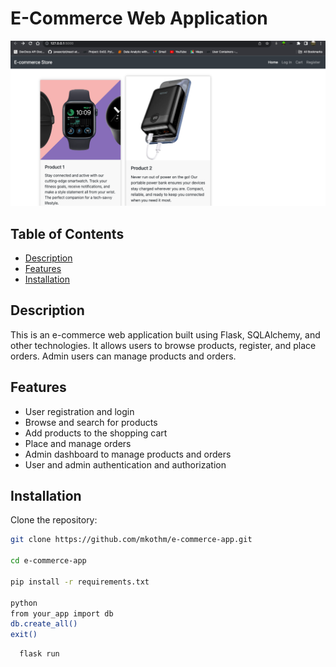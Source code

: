 # E-Commerce Web Application

![Screenshot 1](image.png)

## Table of Contents

- [Description](#description)
- [Features](#features)
- [Installation](#installation)

## Description

This is an e-commerce web application built using Flask, SQLAlchemy, and other technologies. It allows users to browse products, register, and place orders. Admin users can manage products and orders.

## Features

- User registration and login
- Browse and search for products
- Add products to the shopping cart
- Place and manage orders
- Admin dashboard to manage products and orders
- User and admin authentication and authorization

## Installation

 Clone the repository:

   ```bash
   git clone https://github.com/mkothm/e-commerce-app.git

   cd e-commerce-app

   pip install -r requirements.txt

   python
   from your_app import db
   db.create_all()
   exit()
  ```

      flask run

  ```
